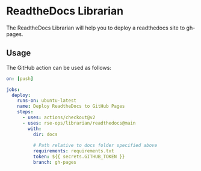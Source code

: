 # ReadtheDocs Librarian

The ReadtheDocs Librarian will help you to deploy a readthedocs site to gh-pages.

## Usage

The GitHub action can be used as follows:

```yaml
on: [push]

jobs:
  deploy:
    runs-on: ubuntu-latest
    name: Deploy ReadtheDocs to GitHub Pages
    steps:
      - uses: actions/checkout@v2
      - uses: rse-ops/librarian/readthedocs@main
        with:        
          dir: docs
          
          # Path relative to docs folder specified above
          requirements: requirements.txt 
          token: ${{ secrets.GITHUB_TOKEN }} 
          branch: gh-pages 
```
